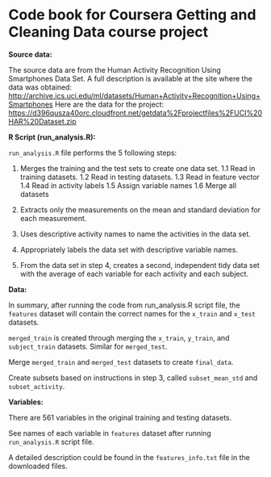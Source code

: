 # Code book for Coursera Getting and Cleaning Data course project



__Source data:__

The source data are from the Human Activity Recognition Using Smartphones Data Set. A full description is available at the site where the data was obtained: http://archive.ics.uci.edu/ml/datasets/Human+Activity+Recognition+Using+Smartphones Here are the data for the project: https://d396qusza40orc.cloudfront.net/getdata%2Fprojectfiles%2FUCI%20HAR%20Dataset.zip



__R Script (run_analysis.R):__

`run_analysis.R` file performs the 5 following steps:

1. Merges the training and the test sets to create one data set.
        1.1 Read in training datasets.
        1.2 Read in testing datasets.
        1.3 Read in feature vector
        1.4 Read in activity labels
        1.5 Assign variable names
        1.6 Merge all datasets

2. Extracts only the measurements on the mean and standard deviation for each measurement.

3. Uses descriptive activity names to name the activities in the data set.

4. Appropriately labels the data set with descriptive variable names. 

5. From the data set in step 4, creates a second, independent tidy data set with the average of each variable for each activity and each subject.



__Data:__

In summary, after running the code from run_analysis.R script file, the `features` dataset will contain the correct names for the `x_train` and `x_test` datasets.

`merged_train` is created through merging the `x_train`, `y_train`, and `subject_train` datasets. Similar for `merged_test`.

Merge `merged_train` and `merged_test` datasets to create `final_data`.

Create subsets based on instructions in step 3, called `subset_mean_std` and `subset_activity`.



__Variables:__

There are 561 variables in the original training and testing datasets.

See names of each variable in `features` dataset after running `run_analysis.R` script file.

A detailed description could be found in the `features_info.txt` file in the downloaded files.



